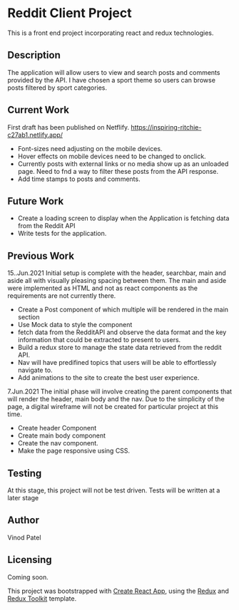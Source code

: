 # Reddit Client Project

This is a front end project incorporating react and redux technologies. 

## Description

The application will allow users to view and search posts and comments provided by the API. I have chosen a sport theme so users can 
browse posts filtered by sport categories.

## Current Work 

First draft has been published on Netflify. https://inspiring-ritchie-c27ab1.netlify.app/

* Font-sizes need adjusting on the mobile devices. 
* Hover effects on mobile devices need to be changed to onclick. 
* Currently posts with external links or no media show up as an unloaded page. Need to fnd a way to filter these posts from 
the API response.
* Add time stamps to posts and comments.

## Future Work 

* Create a loading screen to display when the Application is fetching data from the Reddit API
* Write tests for the application. 

## Previous Work 

15..Jun.2021
Initial setup is complete with the header, searchbar, main and aside all with visually pleasing spacing between them.
The main and aside were implemented as HTML and not as react components as the requirements are not currently there. 

* Create a Post component of which multiple will be rendered in the main section
* Use Mock data to style the component 
* fetch data from the RedditAPI and observe the data format and the key information that could be extracted to present to users.
* Build a redux store to manage the state data retrieved from the reddit API.
* Nav will have predifined topics that users will be able to effortlessly navigate to. 
* Add animations to the site to create the best user experience.

7.Jun.2021
The initial phase will involve creating the parent components that will render the header, main body and the nav. 
Due to the simplicity of the page, a digital wireframe will not be created for particular project at this time. 
* Create header Component
* Create main body component
* Create the nav component. 
* Make the page responsive using CSS. 

## Testing 
At this stage, this project will not be test driven.
Tests will be written at a later stage

## Author
Vinod Patel

## Licensing
Coming soon.

This project was bootstrapped with [Create React App](https://github.com/facebook/create-react-app), using the [Redux](https://redux.js.org/) and [Redux Toolkit](https://redux-toolkit.js.org/) template.

